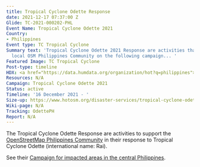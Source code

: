 ```yaml
---
title: Tropical Cyclone Odette Response
date: 2021-12-17 07:37:00 Z
Glide: TC-2021-000202-PHL
Event Name: Tropical Cyclone Odette 2021
Country:
- Philippines
Event type: TC Tropical Cyclone
Summary text: 'Tropical Cyclone Odette 2021 Response are activities that support the
  local OSM Philippines Community on the following campaign... '
Featured Image: TC Tropical Cyclone
Post-type: timeline
HDX: <a href="https://data.humdata.org/organization/hot?q=philippines">Philippines</a>
Resources: N/A
Campaign: Tropical Cyclone Odette 2021
Status: active
Timeline: '16 December 2021 - '
Size-up: https://www.hotosm.org/disaster-services/tropical-cyclone-odette-slash-rai-size-up/
Wiki-page: N/A
Tracking: OdettePH
Report: N/A
---
```


The Tropical Cyclone Odette Response are activities to support the <a href="https://tasks.hotosm.org/organisations/13"> OpenStreetMap Philippines Community</a> in their response to Tropical Cyclone Odette (international name: Rai). 

See their <a href="https://tasks.hotosm.org/explore?campaign=Tropical%20Cyclone%20Odette%202021">Campaign for impacted areas in the central Philippines</a>.